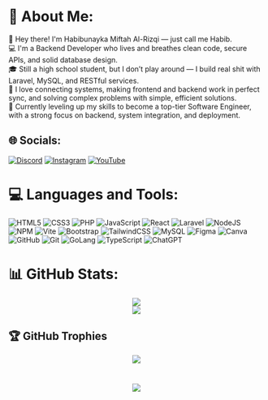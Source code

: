 
# 💫 About Me:
👋 Hey there! I'm Habibunayka Miftah Al-Rizqi — just call me Habib.<br>
💻 I'm a Backend Developer who lives and breathes clean code, secure APIs, and solid database design.<br>
🎓 Still a high school student, but I don’t play around — I build real shit with Laravel, MySQL, and RESTful services.<br>
🔗 I love connecting systems, making frontend and backend work in perfect sync, and solving complex problems with simple, efficient solutions.<br>
🚀 Currently leveling up my skills to become a top-tier Software Engineer, with a strong focus on backend, system integration, and deployment.


## 🌐 Socials:
[![Discord](https://img.shields.io/badge/Discord-%237289DA.svg?style=for-the-badge&logo=discord&logoColor=white)](https://discord.com/users/1073759842201763961) [![Instagram](https://img.shields.io/badge/Instagram-%23E4405F.svg?style=for-the-badge&logo=Instagram&logoColor=white)](https://instagram.com/habib.yet) [![YouTube](https://img.shields.io/badge/YouTube-%23FF0000.svg?style=for-the-badge&logo=YouTube&logoColor=white)]((https://www.youtube.com/@habibb-san))

# 💻 Languages and Tools:
![HTML5](https://img.shields.io/badge/html5-%23E34F26.svg?style=for-the-badge&logo=html5&logoColor=white) ![CSS3](https://img.shields.io/badge/css3-%231572B6.svg?style=for-the-badge&logo=css3&logoColor=white) ![PHP](https://img.shields.io/badge/php-%23777BB4.svg?style=for-the-badge&logo=php&logoColor=white) ![JavaScript](https://img.shields.io/badge/javascript-%23323330.svg?style=for-the-badge&logo=javascript&logoColor=%23F7DF1E) ![React](https://img.shields.io/badge/react-%2320232a.svg?style=for-the-badge&logo=react&logoColor=%2361DAFB) ![Laravel](https://img.shields.io/badge/Laravel-FF2D20?style=for-the-badge&logo=laravel&logoColor=white) ![NodeJS](https://img.shields.io/badge/node.js-6DA55F?style=for-the-badge&logo=node.js&logoColor=white) ![NPM](https://img.shields.io/badge/NPM-%23CB3837.svg?style=for-the-badge&logo=npm&logoColor=white)  ![Vite](https://img.shields.io/badge/vite-%23646CFF.svg?style=for-the-badge&logo=vite&logoColor=white) ![Bootstrap](https://img.shields.io/badge/bootstrap-%238511FA.svg?style=for-the-badge&logo=bootstrap&logoColor=white) ![TailwindCSS](https://img.shields.io/badge/tailwindcss-%2338B2AC.svg?style=for-the-badge&logo=tailwind-css&logoColor=white) ![MySQL](https://img.shields.io/badge/mysql-4479A1.svg?style=for-the-badge&logo=mysql&logoColor=white) ![Figma](https://img.shields.io/badge/figma-%23F24E1E.svg?style=for-the-badge&logo=figma&logoColor=white) ![Canva](https://img.shields.io/badge/Canva-%2300C4CC.svg?style=for-the-badge&logo=Canva&logoColor=white) ![GitHub](https://img.shields.io/badge/github-%23121011.svg?style=for-the-badge&logo=github&logoColor=white) ![Git](https://img.shields.io/badge/git-%23F05033.svg?style=for-the-badge&logo=git&logoColor=white) ![GoLang](https://img.shields.io/badge/Go-00ADD8?style=for-the-badge&logo=Go&logoColor=white) ![TypeScript](https://img.shields.io/badge/typescript-%23007ACC.svg?style=for-the-badge&logo=typescript&logoColor=white) ![ChatGPT](https://img.shields.io/badge/chatGPT-74aa9c?style=for-the-badge&logo=openai&logoColor=white)
# 📊 GitHub Stats:

<div align="center">
  <img src="https://github-readme-stats.vercel.app/api/top-langs/?username=habibunayka&theme=holi&hide_border=true&include_all_commits=true&count_private=true&layout=compact"  />
</div>

<div align="center">
  <img src="https://github-readme-stats.vercel.app/api?username=habibunayka&theme=holi&hide_border=true&include_all_commits=true&count_private=true"  />
</div>

## 🏆 GitHub Trophies
<div align="center">
  <img src="https://github-profile-trophy.vercel.app/?username=habibunayka&theme=holi&no-frame=true&no-bg=true&margin-w=4"  />
</div>

#

<div align="center">
  <img src="https://profile-counter.glitch.me/habibunayka/count.svg?"  />
</div>
